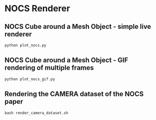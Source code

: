 # NOCS Renderer

## NOCS Cube around a Mesh Object - simple live renderer
`python plot_nocs.py`

## NOCS Cube around a Mesh Object - GIF rendering of multiple frames 
`python plot_nocs_gif.py`

## Rendering the CAMERA dataset of the NOCS paper
`bash render_camera_dataset.sh`